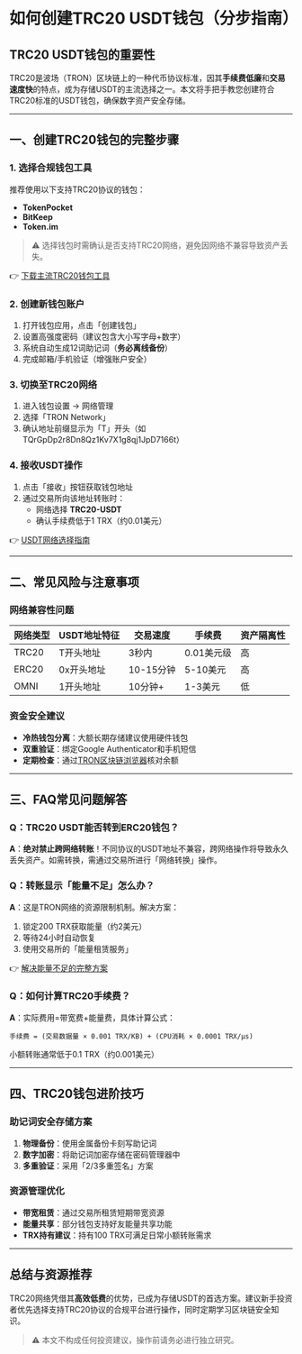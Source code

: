 # 如何创建TRC20 USDT钱包（分步指南）

## TRC20 USDT钱包的重要性
TRC20是波场（TRON）区块链上的一种代币协议标准，因其**手续费低廉**和**交易速度快**的特点，成为存储USDT的主流选择之一。本文将手把手教您创建符合TRC20标准的USDT钱包，确保数字资产安全存储。

---

## 一、创建TRC20钱包的完整步骤

### 1. 选择合规钱包工具
推荐使用以下支持TRC20协议的钱包：
- **TokenPocket**
- **BitKeep**
- **Token.im**

> ⚠️ 选择钱包时需确认是否支持TRC20网络，避免因网络不兼容导致资产丢失。

👉 [下载主流TRC20钱包工具](https://bit.ly/okx_welcome)

### 2. 创建新钱包账户
1. 打开钱包应用，点击「创建钱包」
2. 设置高强度密码（建议包含大小写字母+数字）
3. 系统自动生成12词助记词（**务必离线备份**）
4. 完成邮箱/手机验证（增强账户安全）

### 3. 切换至TRC20网络
1. 进入钱包设置 → 网络管理
2. 选择「TRON Network」
3. 确认地址前缀显示为「T」开头（如TQrGpDp2r8Dn8Qz1Kv7X1g8qj1JpD7166t）

### 4. 接收USDT操作
1. 点击「接收」按钮获取钱包地址
2. 通过交易所向该地址转账时：
   - 网络选择 **TRC20-USDT**
   - 确认手续费低于1 TRX（约0.01美元）

👉 [USDT网络选择指南](https://bit.ly/okx_welcome)

---

## 二、常见风险与注意事项

### 网络兼容性问题
| 网络类型 | USDT地址特征 | 交易速度 | 手续费 | 资产隔离性 |
|----------|--------------|----------|--------|------------|
| TRC20    | T开头地址    | 3秒内    | 0.01美元级 | 高 |
| ERC20    | 0x开头地址   | 10-15分钟 | 5-10美元 | 高 |
| OMNI     | 1开头地址    | 10分钟+  | 1-3美元 | 低 |

### 资金安全建议
- **冷热钱包分离**：大额长期存储建议使用硬件钱包
- **双重验证**：绑定Google Authenticator和手机短信
- **定期检查**：通过[TRON区块链浏览器](https://tronscan.org/)核对余额

---

## 三、FAQ常见问题解答

### Q：TRC20 USDT能否转到ERC20钱包？
**A**：**绝对禁止跨网络转账**！不同协议的USDT地址不兼容，跨网络操作将导致永久丢失资产。如需转换，需通过交易所进行「网络转换」操作。

### Q：转账显示「能量不足」怎么办？
**A**：这是TRON网络的资源限制机制。解决方案：
1. 锁定200 TRX获取能量（约2美元）
2. 等待24小时自动恢复
3. 使用交易所的「能量租赁服务」

👉 [解决能量不足的完整方案](https://bit.ly/okx_welcome)

### Q：如何计算TRC20手续费？
**A**：实际费用=带宽费+能量费，具体计算公式：
```text
手续费 = (交易数据量 × 0.001 TRX/KB) + (CPU消耗 × 0.0001 TRX/μs)
```
小额转账通常低于0.1 TRX（约0.001美元）

---

## 四、TRC20钱包进阶技巧

### 助记词安全存储方案
1. **物理备份**：使用金属备份卡刻写助记词
2. **数字加密**：将助记词加密存储在密码管理器中
3. **多重验证**：采用「2/3多重签名」方案

### 资源管理优化
- **带宽租赁**：通过交易所租赁短期带宽资源
- **能量共享**：部分钱包支持好友能量共享功能
- **TRX持有建议**：持有100 TRX可满足日常小额转账需求

---

## 总结与资源推荐
TRC20网络凭借其**高效低费**的优势，已成为存储USDT的首选方案。建议新手投资者优先选择支持TRC20协议的合规平台进行操作，同时定期学习区块链安全知识。

> ⚠️ 本文不构成任何投资建议，操作前请务必进行独立研究。